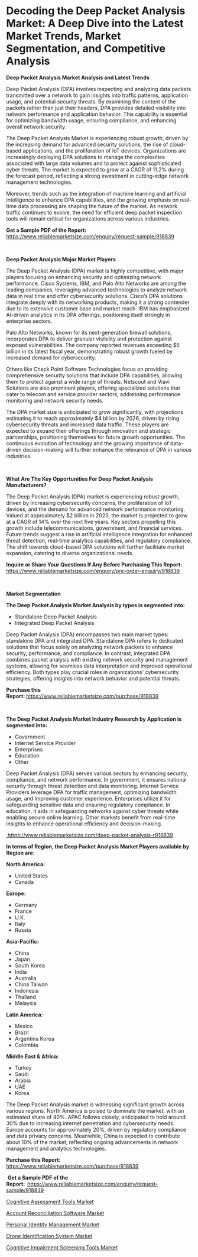 <p><h1>Decoding the Deep Packet Analysis Market: A Deep Dive into the Latest Market Trends, Market Segmentation, and Competitive Analysis</h1></p><p><strong>Deep Packet Analysis Market Analysis and Latest Trends</strong></p>
<p><p>Deep Packet Analysis (DPA) involves inspecting and analyzing data packets transmitted over a network to gain insights into traffic patterns, application usage, and potential security threats. By examining the content of the packets rather than just their headers, DPA provides detailed visibility into network performance and application behavior. This capability is essential for optimizing bandwidth usage, ensuring compliance, and enhancing overall network security.</p><p>The Deep Packet Analysis Market is experiencing robust growth, driven by the increasing demand for advanced security solutions, the rise of cloud-based applications, and the proliferation of IoT devices. Organizations are increasingly deploying DPA solutions to manage the complexities associated with large data volumes and to protect against sophisticated cyber threats. The market is expected to grow at a CAGR of 11.2% during the forecast period, reflecting a strong investment in cutting-edge network management technologies. </p><p>Moreover, trends such as the integration of machine learning and artificial intelligence to enhance DPA capabilities, and the growing emphasis on real-time data processing are shaping the future of the market. As network traffic continues to evolve, the need for efficient deep packet inspection tools will remain critical for organizations across various industries.</p></p>
<p><strong>Get a Sample PDF of the Report:&nbsp;</strong> <a href="https://www.reliablemarketsize.com/enquiry/request-sample/918839?utm_campaign=1845&utm_medium=2&utm_source=Github&utm_content=ia&utm_term=06032025&utm_id=deep-packet-analysis">https://www.reliablemarketsize.com/enquiry/request-sample/918839</a></p>
<p>&nbsp;</p>
<p><strong>Deep Packet Analysis Major Market Players</strong></p>
<p><p>The Deep Packet Analysis (DPA) market is highly competitive, with major players focusing on enhancing security and optimizing network performance. Cisco Systems, IBM, and Palo Alto Networks are among the leading companies, leveraging advanced technologies to analyze network data in real time and offer cybersecurity solutions. Cisco’s DPA solutions integrate deeply with its networking products, making it a strong contender due to its extensive customer base and market reach. IBM has emphasized AI-driven analytics in its DPA offerings, positioning itself strongly in enterprise sectors.</p><p>Palo Alto Networks, known for its next-generation firewall solutions, incorporates DPA to deliver granular visibility and protection against exposed vulnerabilities. The company reported revenues exceeding $5 billion in its latest fiscal year, demonstrating robust growth fueled by increased demand for cybersecurity.</p><p>Others like Check Point Software Technologies focus on providing comprehensive security solutions that include DPA capabilities, allowing them to protect against a wide range of threats. Netscout and Viavi Solutions are also prominent players, offering specialized solutions that cater to telecom and service provider sectors, addressing performance monitoring and network security needs.</p><p>The DPA market size is anticipated to grow significantly, with projections estimating it to reach approximately $4 billion by 2026, driven by rising cybersecurity threats and increased data traffic. These players are expected to expand their offerings through innovation and strategic partnerships, positioning themselves for future growth opportunities. The continuous evolution of technology and the growing importance of data-driven decision-making will further enhance the relevance of DPA in various industries.</p></p>
<p>&nbsp;</p>
<p><strong>What Are The Key Opportunities For Deep Packet Analysis Manufacturers?</strong></p>
<p><p>The Deep Packet Analysis (DPA) market is experiencing robust growth, driven by increasing cybersecurity concerns, the proliferation of IoT devices, and the demand for advanced network performance monitoring. Valued at approximately $2 billion in 2023, the market is projected to grow at a CAGR of 14% over the next five years. Key sectors propelling this growth include telecommunications, government, and financial services. Future trends suggest a rise in artificial intelligence integration for enhanced threat detection, real-time analytics capabilities, and regulatory compliance. The shift towards cloud-based DPA solutions will further facilitate market expansion, catering to diverse organizational needs.</p></p>
<p><strong>Inquire or Share Your Questions If Any Before Purchasing This Report:</strong> <a href="https://www.reliablemarketsize.com/enquiry/pre-order-enquiry/918839?utm_campaign=1845&utm_medium=2&utm_source=Github&utm_content=ia&utm_term=06032025&utm_id=deep-packet-analysis">https://www.reliablemarketsize.com/enquiry/pre-order-enquiry/918839</a></p>
<p>&nbsp;</p>
<p><strong>Market Segmentation</strong></p>
<p><strong>The Deep Packet Analysis Market Analysis by types is segmented into:</strong></p>
<p><ul><li>Standalone Deep Packet Analysis</li><li>Integrated Deep Packet Analysis</li></ul></p>
<p><p>Deep Packet Analysis (DPA) encompasses two main market types: standalone DPA and integrated DPA. Standalone DPA refers to dedicated solutions that focus solely on analyzing network packets to enhance security, performance, and compliance. In contrast, integrated DPA combines packet analysis with existing network security and management systems, allowing for seamless data interpretation and improved operational efficiency. Both types play crucial roles in organizations' cybersecurity strategies, offering insights into network behavior and potential threats.</p></p>
<p><strong>Purchase this Report:&nbsp;</strong><a href="https://www.reliablemarketsize.com/purchase/918839?utm_campaign=1845&utm_medium=2&utm_source=Github&utm_content=ia&utm_term=06032025&utm_id=deep-packet-analysis">https://www.reliablemarketsize.com/purchase/918839</a></p>
<p>&nbsp;</p>
<p><strong>The Deep Packet Analysis Market Industry Research by Application is segmented into:</strong></p>
<p><ul><li>Government</li><li>Internet Service Provider</li><li>Enterprises</li><li>Education</li><li>Other</li></ul></p>
<p><p>Deep Packet Analysis (DPA) serves various sectors by enhancing security, compliance, and network performance. In government, it ensures national security through threat detection and data monitoring. Internet Service Providers leverage DPA for traffic management, optimizing bandwidth usage, and improving customer experience. Enterprises utilize it for safeguarding sensitive data and ensuring regulatory compliance. In education, it aids in safeguarding networks against cyber threats while enabling secure online learning. Other markets benefit from real-time insights to enhance operational efficiency and decision-making.</p></p>
<p><a href="https://www.reliablemarketsize.com/deep-packet-analysis-r918839?utm_campaign=1845&utm_medium=2&utm_source=Github&utm_content=ia&utm_term=06032025&utm_id=deep-packet-analysis">&nbsp;https://www.reliablemarketsize.com/deep-packet-analysis-r918839</a></p>
<p><strong>In terms of Region, the Deep Packet Analysis Market Players available by Region are:</strong></p>
<p>
    <p> <strong> North America: </strong>
        <ul>
            <li>United States</li>
            <li>Canada</li>
        </ul>
        </p> 
    <p> <strong> Europe: </strong>
        <ul>
            <li>Germany</li>
            <li>France</li>
            <li>U.K.</li>
            <li>Italy</li>
            <li>Russia</li>
        </ul>
        </p> 
    <p> <strong> Asia-Pacific: </strong>
        <ul>
            <li>China</li>
            <li>Japan</li>
            <li>South Korea</li>
            <li>India</li>
            <li>Australia</li>
            <li>China Taiwan</li>
            <li>Indonesia</li>
            <li>Thailand</li>
            <li>Malaysia</li>
        </ul>
        </p> 
    <p> <strong> Latin America: </strong>
        <ul>
            <li>Mexico</li>
            <li>Brazil</li>
            <li>Argentina Korea</li>
            <li>Colombia</li>
        </ul>
        </p> 
    <p> <strong> Middle East & Africa: </strong>
        <ul>
            <li>Turkey</li>
            <li>Saudi</li>
            <li>Arabia</li>
            <li>UAE</li>
            <li>Korea</li>
        </ul>
    </p>
    </p>
<p><p>The Deep Packet Analysis market is witnessing significant growth across various regions. North America is poised to dominate the market, with an estimated share of 40%. APAC follows closely, anticipated to hold around 30% due to increasing internet penetration and cybersecurity needs. Europe accounts for approximately 20%, driven by regulatory compliance and data privacy concerns. Meanwhile, China is expected to contribute about 10% of the market, reflecting ongoing advancements in network management and analytics technologies.</p></p>
<p><strong>Purchase this Report: </strong><a href="https://www.reliablemarketsize.com/purchase/918839?utm_campaign=1845&utm_medium=2&utm_source=Github&utm_content=ia&utm_term=06032025&utm_id=deep-packet-analysis">https://www.reliablemarketsize.com/purchase/918839</a></p>
<p>&nbsp;<strong>Get a Sample PDF of the Report:&nbsp;&nbsp;</strong><a href="https://www.reliablemarketsize.com/enquiry/request-sample/918839?utm_campaign=1845&utm_medium=2&utm_source=Github&utm_content=ia&utm_term=06032025&utm_id=deep-packet-analysis">https://www.reliablemarketsize.com/enquiry/request-sample/918839</a></p>
<p><strong></strong></p>
<p><p><a href="https://github.com/dickstoscopg/Market-Research-Report-List-1/blob/main/cognitive-assessment-tools-market.md?utm_campaign=1845&utm_medium=2&utm_source=Github&utm_content=ia&utm_term=06032025&utm_id=deep-packet-analysis">Cognitive Assessment Tools Market</a></p><p><a href="https://github.com/geresalgieaz/Market-Research-Report-List-1/blob/main/account-reconciliation-software-market.md?utm_campaign=1845&utm_medium=2&utm_source=Github&utm_content=ia&utm_term=06032025&utm_id=deep-packet-analysis">Account Reconciliation Software Market</a></p><p><a href="https://github.com/ceranamaduvq/Market-Research-Report-List-1/blob/main/personal-identity-management-market.md?utm_campaign=1845&utm_medium=2&utm_source=Github&utm_content=ia&utm_term=06032025&utm_id=deep-packet-analysis">Personal Identity Management Market</a></p><p><a href="https://github.com/sibellanikmn/Market-Research-Report-List-1/blob/main/drone-identification-system-market.md?utm_campaign=1845&utm_medium=2&utm_source=Github&utm_content=ia&utm_term=06032025&utm_id=deep-packet-analysis">Drone Identification System Market</a></p><p><a href="https://github.com/foustzelmsdv/Market-Research-Report-List-1/blob/main/cognitive-impairment-screening-tools-market.md?utm_campaign=1845&utm_medium=2&utm_source=Github&utm_content=ia&utm_term=06032025&utm_id=deep-packet-analysis">Cognitive Impairment Screening Tools Market</a></p></p>